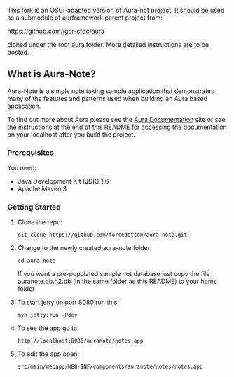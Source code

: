 This fork is an OSGi-adapted version of Aura-not project. It should be used
as a submodule of aurframework parent project from:

https://github.com/igor-sfdc/aura

cloned under the root aura folder. More detailed instructions are to be posted.



## What is Aura-Note?

Aura-Note is a simple note taking sample application that demonstrates many of the features and patterns used when building an Aura based application.

To find out more about Aura please see the [Aura Documentation](http://documentation.auraframework.org/auradocs) site or see the instructions at the end of this README for 
accessing the documentation on your localhost after you build the project.

### Prerequisites

You need:

* Java Development Kit (JDK) 1.6
* Apache Maven 3

### Getting Started

1. Clone the repo:

	`git clone https://github.com/forcedotcom/aura-note.git`
	
2. Change to the newly created aura-note folder:

	`cd aura-note`
		
	If you want a pre-populated sample not database just copy the file auranote.db.h2.db (in the same folder as this README) to your home folder
		
3. To start jetty on port 8080 run this:

    `mvn jetty:run -Pdev`

4. To see the app go to:

    `http://localhost:8080/auranote/notes.app`

5. To edit the app open:

    `src/main/webapp/WEB-INF/components/auranote/notes/notes.app`
